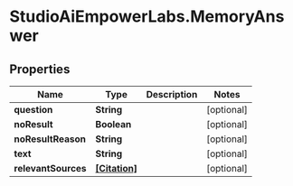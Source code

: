 # StudioAiEmpowerLabs.MemoryAnswer

## Properties

Name | Type | Description | Notes
------------ | ------------- | ------------- | -------------
**question** | **String** |  | [optional] 
**noResult** | **Boolean** |  | [optional] 
**noResultReason** | **String** |  | [optional] 
**text** | **String** |  | [optional] 
**relevantSources** | [**[Citation]**](Citation.md) |  | [optional] 


